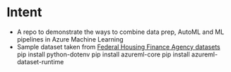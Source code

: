 # Intent
- A repo to demonstrate the ways to combine data prep, AutoML and ML pipelines in Azure Machine Learning
- Sample dataset taken from [Federal Housing Finance Agency datasets](https://www.fhfa.gov/DataTools/Downloads/Pages/House-Price-Index-Datasets.aspx#mpo)
pip install python-dotenv
pip install azureml-core
pip install azureml-dataset-runtime
